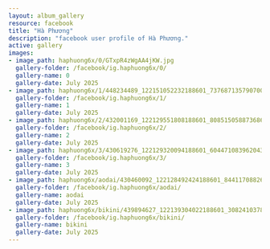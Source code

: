```yaml
---
layout: album_gallery
resource: facebook
title: "Hà Phương"
description: "facebook user profile of Hà Phương."
active: gallery
images:
- image_path: haphuong6x/0/GTxpR4zWgAA4jKW.jpg
  gallery-folder: /facebook/ig.haphuong6x/0/
  gallery-name: 0
  gallery-date: July 2025
- image_path: haphuong6x/1/448234489_122151052232188601_7376871357907004988_n.jpg
  gallery-folder: /facebook/ig.haphuong6x/1/
  gallery-name: 1
  gallery-date: July 2025
- image_path: haphuong6x/2/432001169_122129551808188601_8085150588736863440_n.jpg
  gallery-folder: /facebook/ig.haphuong6x/2/
  gallery-name: 2
  gallery-date: July 2025
- image_path: haphuong6x/3/430619276_122129320094188601_6044710839620433763_n.jpg
  gallery-folder: /facebook/ig.haphuong6x/3/
  gallery-name: 3
  gallery-date: July 2025
- image_path: haphuong6x/aodai/430460092_122128492424188601_844117088261389623_n.jpg
  gallery-folder: /facebook/ig.haphuong6x/aodai/
  gallery-name: aodai
  gallery-date: July 2025
- image_path: haphuong6x/bikini/439894627_122139304022188601_3082410378987454745_n.jpg
  gallery-folder: /facebook/ig.haphuong6x/bikini/
  gallery-name: bikini
  gallery-date: July 2025
---
```


